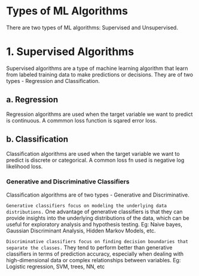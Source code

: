 # Types of ML Algorithms
There are two types of ML algorithms: Supervised and Unsupervised.

# 1. Supervised Algorithms
Supervised algorithms are a type of machine learning algorithm that learn from labeled training data to make predictions or decisions. They are of two types - Regression and Classification.

## a. Regression
Regression algorithms are used when the target variable we want to predict is continuous. A commmon loss function is sqared error loss.

## b. Classification
Classification algorithms are used when the target variable we want to predict is discrete or categorical. A common loss fn used is negative log likelihood loss.

### Generative and Discriminative Classifiers
Classification algorithms are of two types - Generative and Discriminative. 

`Generative classifiers focus on modeling the underlying data distributions.` One advantage of generative classifiers is that they can provide insights into the underlying distributions of the data, which can be useful for exploratory analysis and hypothesis testing.
Eg: Naive bayes, Gaussian Discriminant Analysis, Hidden Markov Models, etc.

`Discriminative classifiers focus on finding decision boundaries that separate the classes.` They tend to perform better than generative classifiers in terms of prediction accuracy, especially when dealing with high-dimensional data or complex relationships between variables.
Eg: Logistic regression, SVM, trees, NN, etc